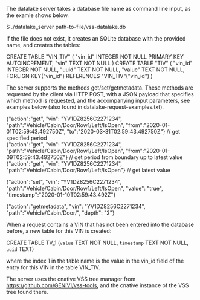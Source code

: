 The datalake server takes a database file name as command line input, as the examle shows below.

$ ./datalake_server path-to-file/vss-datalake.db

If the file does not exist, it creates an SQLite database with the provided name, and creates the tables:

CREATE TABLE "VIN_TIV" ( "vin_id" INTEGER NOT NULL PRIMARY KEY AUTOINCREMENT, "vin" TEXT NOT NULL )
CREATE TABLE "TIV" ( "vin_id" INTEGER NOT NULL, "uuid" TEXT NOT NULL, "value" TEXT NOT NULL, FOREIGN KEY("vin_id") REFERENCES "VIN_TIV"("vin_id") )

The server supports the methods get/set/getmetadata. These methods are requested by the client via HTTP POST, with a JSON payload that specifies which method is requested, and the accompanying input parameters, see examples below (also found in datalake-request-examples.txt).


{"action":"get", "vin": "YV1DZ8256C2271234", "path":"Vehicle/Cabin/Door/Row1/Left/IsOpen", "from":"2020-01-01T02:59:43.492750Z", "to":"2020-03-31T02:59:43.492750Z"} // get specified period<br>
{"action":"get", "vin": "YV1DZ8256C2271234", "path":"Vehicle/Cabin/Door/Row1/Left/IsOpen", "from":"2020-01-09T02:59:43.492750Z"}  // get period from boundary up to latest value<br>
{"action":"get", "vin": "YV1DZ8256C2271234", "path":"Vehicle/Cabin/Door/Row1/Left/IsOpen"}  // get latest value


{"action":"set", "vin": "YV1DZ8256C2271234", "path":"Vehicle/Cabin/Door/Row1/Left/IsOpen", "value": "true", "timestamp":"2020-01-10T02:59:43.492Z"}


{"action":"getmetadata", "vin": "YV1DZ8256C2271234", "path":"Vehicle/Cabin/Door/", "depth": "2"}

When a request contains a VIN that has not been entered into the database before, a new table for this VIN is created:

CREATE TABLE TV_1 (`value` TEXT NOT NULL, `timestamp` TEXT NOT NULL, `uuid` TEXT)

where the index 1 in the table name is the value in the vin_id field of the entry for this VIN in the table VIN_TIV.

The server uses the cnative VSS tree manager from https://github.com/GENIVI/vss-tools, and the cnative instance of the VSS tree found there. 

